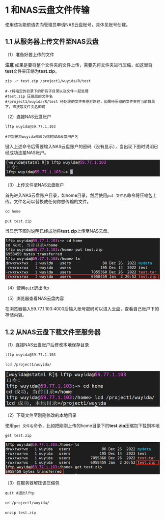 # 1 和NAS云盘文件传输

使用该功能前请先向管理员申请NAS云盘账号，具体见账号创建。

## 1.1 从服务器上传文件至NAS云盘

（1）准备好要上传的文件

**注意** 如果是要将整个文件夹的文件上传，需要先将文件夹进行压缩，如这里将**test**文件夹压缩为**test.zip**。

```
zip -r test.zip /project1/wuyida/R/test

#-r将指定的目录下的所有子目录以及文件一起处理
#test.zip 压缩后的文件名
#/project1/wuyida/R/test 待处理的文件夹绝对路径，如果待压缩的文件夹在当前目录下，直接写文件夹名即可
```

（2）连接NAS云盘账户

```
lftp wuyida@59.77.1.103

#只需要将wuyida修改为你的NAS云盘用户名
```

键入上述命令后需要输入NAS云盘账户的密码（没有显示），当出现下图时说明已经成功连接NAS账户。

![image.png](image/1/1.1.png)

（3）上传文件至NAS云盘账户

首先进入NAS云盘账户目录，如home目录，然后使用`put 文件名`命令将压缩包上传。文件名可以替换成任何你想传输的文件。
```
cd home

put test.zip
```

当显示下图时说明已经成功将**test.zip**上传至NAS云盘。

![image.png](image/1/1.2.png)

（4）使用`quit`退出lftp

（5）浏览器查看NAS云盘内容

在浏览器输入59.77.1.103:4000后输入账号密码可以进入云盘，查看自己账户下的存储内容。

## 1.2 从NAS云盘下载文件至服务器

（1）连接NAS云盘账户后修改本地保存目录

```
lftp wuyida@59.77.1.103

lcd /project1/wuyida/
```
![image.png](image/1/1.3.png)

（2）下载文件至刚刚修改的本地目录

使用`get 文件名`命令，比如把刚刚上传的home目录下的**test.zip**压缩包下载到本地
```
get test.zip
```

![image.png](image/1/1.4.png)

（3）在服务器解压该压缩包
```
quit #退出lftp

cd /project1/wuyida/

unzip test.zip
```
